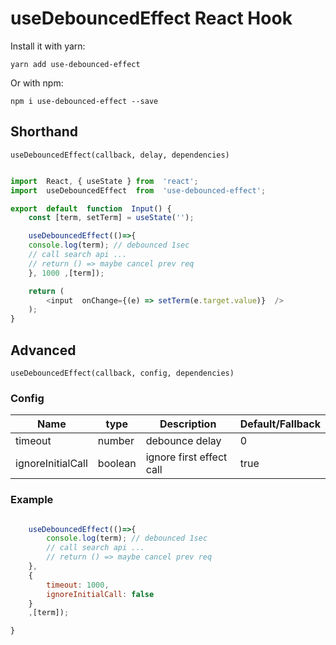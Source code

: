 
# useDebouncedEffect React Hook

  

Install it with yarn:
```
yarn add use-debounced-effect
```

Or with npm:
```
npm i use-debounced-effect --save
```

## Shorthand
`useDebouncedEffect(callback, delay, dependencies)`

```javascript

import  React, { useState } from  'react';
import  useDebouncedEffect  from  'use-debounced-effect';

export  default  function  Input() {
	const [term, setTerm] = useState('');

	useDebouncedEffect(()=>{
	console.log(term); // debounced 1sec
	// call search api ...
	// return () => maybe cancel prev req
	}, 1000 ,[term]);

	return (
		<input  onChange={(e) => setTerm(e.target.value)}  />
	);
}
```

  



## Advanced
`useDebouncedEffect(callback, config, dependencies)`

### Config
  
|Name  |type| Description |Default/Fallback|
|--|--|--|--|
|timeout  |number| debounce delay |0|
|ignoreInitialCall|boolean| ignore first effect call | true

### Example
```javascript

	useDebouncedEffect(()=>{
		console.log(term); // debounced 1sec
		// call search api ...
		// return () => maybe cancel prev req
	}, 
	{ 
		timeout: 1000,
		ignoreInitialCall: false
	}
	,[term]);

}
```
  
  
